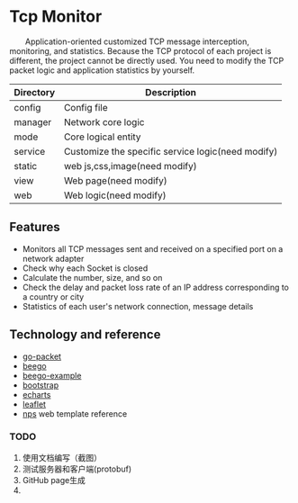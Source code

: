 # Tcp Monitor

&emsp;&emsp;Application-oriented customized TCP message interception, monitoring, and statistics.
Because the TCP protocol of each project is different, the project cannot be directly used. 
You need to modify the TCP packet logic and application statistics by yourself.


| Directory | Description                                       |
|-----------|---------------------------------------------------|
| config    | Config file                                       |
| manager   | Network core logic                                |
| mode      | Core logical entity                               |
| service   | Customize the specific service logic(need modify) |
| static    | web js,css,image(need modify)                     |
| view      | Web page(need modify)                             |
| web       | Web logic(need modify)                            |


## Features
* Monitors all TCP messages sent and received on a specified port on a network adapter
* Check why each Socket is closed
* Calculate the number, size, and so on
* Check the delay and packet loss rate of an IP address corresponding to a country or city
* Statistics of each user's network connection, message details



## Technology and reference
* [go-packet](https://github.com/google/gopacket)  
* [beego](https://github.com/beego/beego) 
* [beego-example](https://github.com/beego/beego-example)  
* [bootstrap](https://www.bootcss.com/) 
* [echarts](https://echarts.apache.org/zh/index.html) 
* [leaflet](https://leafletjs.com/index.html) 
* [nps](https://github.com/ehang-io/nps) web template reference

### TODO
1. 使用文档编写（截图）
2. 测试服务器和客户端(protobuf)
3. GitHub page生成
4. 







